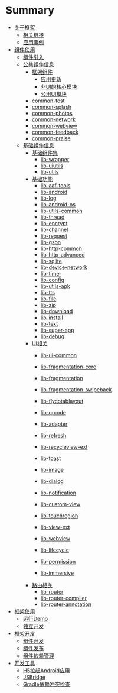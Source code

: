 # Summary

* [关于框架](README.md)
    * [相关链接](summary/links.md)
    * [应用事例](summary/samples.md)
* [组件使用]()
    * [组件引入](use/start.md)
    * [公共组件信息]()
        * [框架组件](use/common/framework.md)
            * [应用更新](use/common/framework/framework-update.md)
            * [非UI的核心模块](use/common/framework/framework-noui.md)
            * [公用UI模块](use/common/framework/framework-ui.md)
        * [common-test](use/common/common-test.md)
        * [common-splash](use/common/common-splash.md)
        * [common-photos](use/common/common-photos.md)
        * [common-network](use/common/common-network.md)
        * [common-webview](use/common/common-webview.md)
        * [common-feedback](use/common/common-feedback.md)
        * [common-praise](use/common/common-praise.md)
    * [基础组件信息]()
        * [基础组件集]()
            * [lib-wrapper](use/libs/combination/lib-wrapper.md)
            * [lib-uiutils](use/libs/combination/lib-uiutils.md)
            * [lib-utils](use/libs/combination/lib-utils.md)
        * [基础功能]()
            * [lib-aaf-tools](use/libs/noui/lib-aaf-tools.md)
            * [lib-android](use/libs/noui/lib-android.md)
            * [lib-log](use/libs/noui/lib-log.md)
            * [lib-android-os](use/libs/noui/lib-android-os.md)
            * [lib-utils-common](use/libs/noui/lib-utils-common.md)
            * [lib-thread](use/libs/noui/lib-thread.md)
            * [lib-encrypt](use/libs/noui/lib-encrypt.md)
            * [lib-channel](use/libs/noui/lib-channel.md)
            * [lib-request](use/libs/noui/lib-request.md)
            * [lib-gson](use/libs/noui/lib-gson.md)
            * [lib-http-common](use/libs/noui/lib-http-common.md)
            * [lib-http-advanced](use/libs/noui/lib-http-advanced.md)
            * [lib-sqlite](use/libs/noui/lib-sqlite.md)
            * [lib-device-network](use/libs/noui/lib-device-network.md)
            * [lib-timer](use/libs/noui/lib-timer.md)
            * [lib-config](use/libs/noui/lib-config.md)
            * [lib-utils-apk](use/libs/noui/lib-utils-apk.md)
            * [lib-tts](use/libs/noui/lib-tts.md)
            * [lib-file](use/libs/noui/lib-file.md)
            * [lib-zip](use/libs/noui/lib-zip.md)
            * [lib-download](use/libs/noui/lib-download.md)
            * [lib-install](use/libs/noui/lib-install.md)
            * [lib-text](use/libs/noui/lib-text.md)
            * [lib-super-app](use/libs/noui/lib-super-app.md)
            * [lib-debug](use/libs/noui/lib-debug.md)
        * [UI相关]()
            * [lib-ui-common](use/libs/ui/lib-ui-common.md)
            * [lib-fragmentation-core](use/libs/ui/lib-fragmentation-core.md)
            * [lib-fragmentation](use/libs/ui/lib-fragmentation.md)
            * [lib-fragmentation-swipeback](use/libs/ui/lib-fragmentation-swipeback.md)
            * [lib-flycotablayout](use/libs/ui/lib-flycotablayout.md)
            * [lib-qrcode](use/libs/ui/lib-qrcode.md)
            * [lib-adapter](use/libs/ui/lib-adapter.md)
            * [lib-refresh](use/libs/ui/lib-refresh.md)
            * [lib-recycleview-ext](use/libs/ui/lib-recycleview-ext.md)
            * [lib-toast](use/libs/ui/lib-toast.md)
            * [lib-image](use/libs/ui/lib-image.md)
            * [lib-dialog](use/libs/ui/lib-dialog.md)
            * [lib-notification](use/libs/ui/lib-notification.md)
            * [lib-custom-view](use/libs/ui/lib-custom-view.md)
            * [lib-touchregion](use/libs/ui/lib-touchregion.md)
            * [lib-view-ext](use/libs/ui/lib-view-ext.md)
            * [lib-webview](use/libs/ui/lib-webview.md)
            * [lib-lifecycle](use/libs/ui/lib-lifecycle.md)
            * [lib-permission](use/libs/ui/lib-permission.md)
            
            * [lib-immersive](use/libs/ui/lib-immersive.md)
        * [路由相关]()
            * [lib-router](use/libs/router/lib-router.md)
            * [lib-router-compiler](use/libs/router/lib-router-compiler.md)
            * [lib-router-annotation](use/libs/router/lib-router-annotation.md)
* [框架使用]()
    * [运行Demo](sample/start.md)
    * [独立开发](sample/demo.md)
* [框架开发]()
    * [组件开发](dev/dev.md)
    * [组件发布](dev/dev.md)
    * [组件依赖管理](https://blog.bihe0832.com/android-dev-module-denpendencies.html)
* [开发工具]()
    * [H5拉起Android应用](tools/android_schema.md)
    * [JSBridge](tools/android_jsbridge.md)
    * [Gradle依赖冲突检查](tools/gradle-dependencies-check.md)
    

